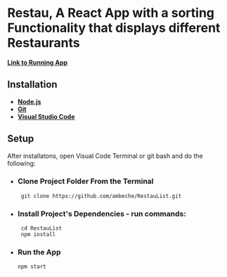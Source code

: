 # Restau, A React App with a sorting Functionality that displays different Restaurants 
**[Link to Running App](https://restaux.herokuapp.com/)**
## **Installation**
* **[Node.js](https://nodejs.org/en/)**
* **[Git](https://git-scm.com/book/en/v2/Getting-Started-Installing-Git)**
* **[Visual Studio Code](https://code.visualstudio.com/download)**
## **Setup**
After installatons, open Visual Code Terminal or git bash and do the following:
* ### Clone Project Folder From the Terminal
       git clone https://github.com/ambeche/RestauList.git
* ### Install Project's Dependencies - run commands:
       cd RestauList
       npm install
* ### Run the App
      npm start

